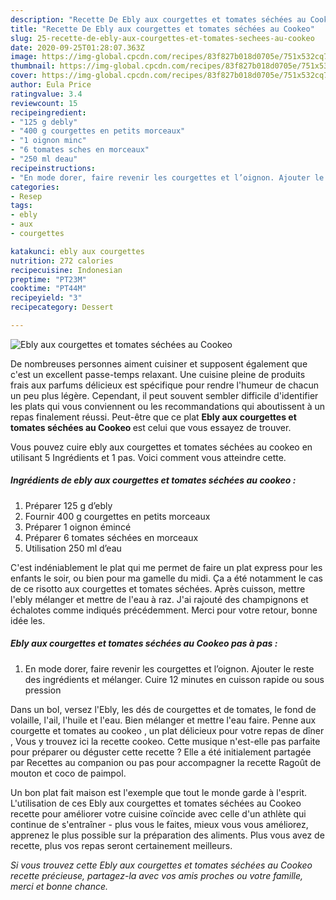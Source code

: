 ```yaml
---
description: "Recette De Ebly aux courgettes et tomates séchées au Cookeo"
title: "Recette De Ebly aux courgettes et tomates séchées au Cookeo"
slug: 25-recette-de-ebly-aux-courgettes-et-tomates-sechees-au-cookeo
date: 2020-09-25T01:28:07.363Z
image: https://img-global.cpcdn.com/recipes/83f827b018d0705e/751x532cq70/ebly-aux-courgettes-et-tomates-sechees-au-cookeo-photo-principale-de-la-recette.jpg
thumbnail: https://img-global.cpcdn.com/recipes/83f827b018d0705e/751x532cq70/ebly-aux-courgettes-et-tomates-sechees-au-cookeo-photo-principale-de-la-recette.jpg
cover: https://img-global.cpcdn.com/recipes/83f827b018d0705e/751x532cq70/ebly-aux-courgettes-et-tomates-sechees-au-cookeo-photo-principale-de-la-recette.jpg
author: Eula Price
ratingvalue: 3.4
reviewcount: 15
recipeingredient:
- "125 g debly"
- "400 g courgettes en petits morceaux"
- "1 oignon minc"
- "6 tomates sches en morceaux"
- "250 ml deau"
recipeinstructions:
- "En mode dorer, faire revenir les courgettes et l’oignon. Ajouter le reste des ingrédients et mélanger. Cuire 12 minutes en cuisson rapide ou sous pression"
categories:
- Resep
tags:
- ebly
- aux
- courgettes

katakunci: ebly aux courgettes 
nutrition: 272 calories
recipecuisine: Indonesian
preptime: "PT23M"
cooktime: "PT44M"
recipeyield: "3"
recipecategory: Dessert

---
```



![Ebly aux courgettes et tomates séchées au Cookeo](https://img-global.cpcdn.com/recipes/83f827b018d0705e/751x532cq70/ebly-aux-courgettes-et-tomates-sechees-au-cookeo-photo-principale-de-la-recette.jpg)

De nombreuses personnes aiment cuisiner et supposent également que c'est un excellent passe-temps relaxant. Une cuisine pleine de produits frais aux parfums délicieux est spécifique pour rendre l'humeur de chacun un peu plus légère. Cependant, il peut souvent sembler difficile d'identifier les plats qui vous conviennent ou les recommandations qui aboutissent à un repas finalement réussi. Peut-être que ce plat <strong> Ebly aux courgettes et tomates séchées au Cookeo </strong> est celui que vous essayez de trouver.

<!--inarticleads1-->

Vous pouvez cuire ebly aux courgettes et tomates séchées au cookeo en utilisant 5 Ingrédients et 1 pas. Voici comment vous atteindre cette.

##### Ingrédients de ebly aux courgettes et tomates séchées au cookeo :

1. Préparer 125 g d’ebly
1. Fournir 400 g courgettes en petits morceaux
1. Préparer 1 oignon émincé
1. Préparer 6 tomates séchées en morceaux
1. Utilisation 250 ml d’eau


C&#39;est indéniablement le plat qui me permet de faire un plat express pour les enfants le soir, ou bien pour ma gamelle du midi. Ça a été notamment le cas de ce risotto aux courgettes et tomates séchées. Après cuisson, mettre l&#39;ebly mélanger et mettre de l&#39;eau à raz. J&#39;ai rajouté des champignons et échalotes comme indiqués précédemment. Merci pour votre retour, bonne idée les. 

<!--inarticleads2-->

##### Ebly aux courgettes et tomates séchées au Cookeo pas à pas :

1. En mode dorer, faire revenir les courgettes et l’oignon. Ajouter le reste des ingrédients et mélanger. Cuire 12 minutes en cuisson rapide ou sous pression


Dans un bol, versez l&#39;Ebly, les dés de courgettes et de tomates, le fond de volaille, l&#39;ail, l&#39;huile et l&#39;eau. Bien mélanger et mettre l&#39;eau faire. Penne aux courgette et tomates au cookeo , un plat délicieux pour votre repas de dîner , Vous y trouvez ici la recette cookeo. Cette musique n&#39;est-elle pas parfaite pour préparer ou déguster cette recette ? Elle a été initialement partagée par Recettes au companion ou pas pour accompagner la recette Ragoût de mouton et coco de paimpol. 

<!--inarticleads1-->

<p>
Un bon plat fait maison est l'exemple que tout le monde garde à l'esprit. L'utilisation de ces Ebly aux courgettes et tomates séchées au Cookeo recette pour améliorer votre cuisine coïncide avec celle d'un athlète qui continue de s'entraîner - plus vous le faites, mieux vous vous améliorez, apprenez le plus possible sur la préparation des aliments. Plus vous avez de recette, plus vos repas seront certainement meilleurs.
</p>

<p>
<i>Si vous trouvez cette Ebly aux courgettes et tomates séchées au Cookeo recette précieuse, partagez-la avec vos amis proches ou votre famille, merci et bonne chance.</i>
</p>
